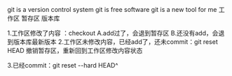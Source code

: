 git is a version control system
git is free software
git is a new tool for me 
工作区 暂存区 版本库

1.工作区修改了内容 ：checkout 
					A.add过了，会退到暂存区
					B.还没有add，会退到版本库最新版本
2.工作区未修改内容，已经add了，还未commit：git reset HEAD <file> 撤销暂存区，重新回到工作区修改内容状态

3.已经commit：git reset --hard HEAD^
                    
					
